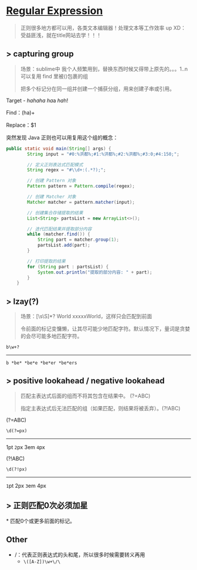 # [Regular Expression](https://regexr-cn.com/)

> 正则很多地方都可以用，各类文本编辑器！处理文本等工作效率 up     XD：受益匪浅，就在title网站去学！！！

## > capturing group

> 场景：sublime中 我个人频繁用到，替换东西时候又得带上原先的。。。$1..$n 可以复用 find 里被()包裹的组
>
> 把多个标记分在同一组并创建一个捕获分组，用来创建子串或引用。

Target - *hahaha* *ha*a *ha*h!

Find：(ha)+

Replace：$1





突然发现 Java 正则也可以用复用这个组的概念：

```java
public static void main(String[] args) {
        String input = "#0:%洪都%;#1:%洪都%;#2:%洪都%;#3:0;#4:150;";

        // 定义正则表达式匹配模式
        String regex = "#\\d+:(.*?);";

        // 创建 Pattern 对象
        Pattern pattern = Pattern.compile(regex);

        // 创建 Matcher 对象
        Matcher matcher = pattern.matcher(input);

        // 创建集合存储提取的结果
        List<String> partsList = new ArrayList<>();

        // 迭代匹配结果并提取部分内容
        while (matcher.find()) {
            String part = matcher.group(1);
            partsList.add(part);
        }

        // 打印提取的结果
        for (String part : partsList) {
            System.out.println("提取的部分内容: " + part);
        }
    }
```



## > lzay(?)

> 场景：[\s\S]*? World xxxxxWorld，这样只会匹配到前面
>
> 令前面的标记变慵懒，让其尽可能少地匹配字符。默认情况下，量词是贪婪的会尽可能多地匹配字符。

```
b\w+?
```

------

```
b *be* *be*e *be*er *be*ers
```



## > positive lookahead / negative lookahead

> 匹配主表达式后面的组而不将其包含在结果中。 (?=ABC)
>
> 指定主表达式后无法匹配的组（如果匹配，则结果将被丢弃）。(?!ABC)

(?=ABC)

```
\d(?=px)
```

------

1pt `2`px 3em `4`px



(?!ABC)

```
\d(?!px)
```

------

`1`pt 2px `3`em 4px



## > 正则匹配0次必须加星

\* 匹配0个或更多前面的标记。





## Other

* /：代表正则表达式的头和尾，所以很多时候需要转义再用
  * `\([A-Z])\w+\/\`